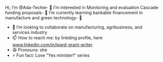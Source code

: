 Hi, I’m @Ada-Techie- 👋
I’m interested in Monitoring and evaluation Cascade funding proposals- 👀 
I’m currently learning bankable financement in manufacture and green technology- 🌱 
- 💞️ I’m looking to collaborate on manufacturing, agribusiness, and services industry 
- 📫 How to reach me: by linkding profile, here www.linkedin.com/in/ipard-grant-writer.
- 😄 Pronouns: she
- ⚡ Fun fact: Love "Yes minister!" series

<!---
Ada-Techie/Ada-Techie is a ✨ special ✨ repository because its `README.md` (this file) appears on your GitHub profile.
You can click the Preview link to take a look at your changes.
--->
